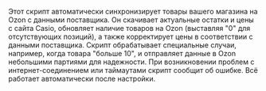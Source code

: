 Этот скрипт автоматически синхронизирует товары вашего магазина на Ozon с данными поставщика. Он скачивает актуальные остатки и цены с сайта Casio, обновляет наличие товаров на Ozon (выставляя "0" для отсутствующих позиций), а также корректирует цены в соответствии с данными поставщика. Скрипт обрабатывает специальные случаи, например, когда товара "больше 10", и отправляет данные в Ozon небольшими партиями для надежности. При возникновении проблем с интернет-соединением или таймаутами скрипт сообщит об ошибке. Всё работает автоматически после настройки.
